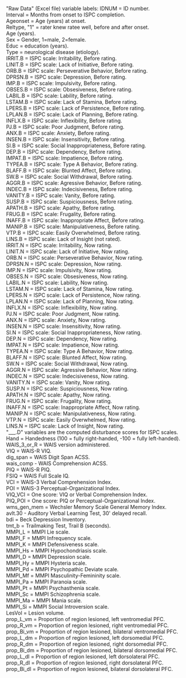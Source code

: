 "Raw Data" (Excel file) variable labels: 
IDNUM = ID number.  
Interval = Months from onset to ISPC completion.  
Ageonset = Age (years) at onset.  
Reltype, "1" = rater knew ratee well, before and after onset.  
Age (years).  
Sex = Gender, 1=male, 2=female.  
Educ = education (years).  
Type = neurological disease (etiology).  
IRRIT.B = ISPC scale: Irritability, Before rating.  
LINIT.B = ISPC scale: Lack of Initiative, Before rating.  
ORB.B = ISPC scale: Perseverative Behavior, Before rating.  
DPRSN.B = ISPC scale: Depression, Before rating.  
IMP.B = ISPC scale: Impulsivity, Before rating.  
OBSES.B = ISPC scale: Obsesiveness, Before rating.  
LABIL.B = ISPC scale: Lability, Before rating.  
LSTAM.B = ISPC scale: Lack of Stamina, Before rating.  
LPERS.B = ISPC scale: Lack of Persistence, Before rating.  
LPLAN.B = ISPC scale: Lack of Planning, Before rating.  
INFLX.B = ISPC scale: Inflexibility, Before rating.  
PJ.B = ISPC scale: Poor Judgment, Before rating.  
ANX.B = ISPC scale: Anxiety, Before rating.  
INSEN.B = ISPC scale: Insensitivity, Before rating.  
SI.B = ISPC scale: Social Inappropriateness, Before rating.  
DEP.B = ISPC scale: Dependency, Before rating.  
IMPAT.B = ISPC scale: Impatience, Before rating.  
TYPEA.B = ISPC scale: Type A Behavior, Before rating.  
BLAFF.B = ISPC scale: Blunted Affect, Before rating.  
SW.B = ISPC scale: Social Withdrawal, Before rating.  
AGGR.B = ISPC scale: Agressive Behavior, Before rating.  
INDEC.B = ISPC scale: Indecisiveness, Before rating.  
VANITY.B = ISPC scale: Vanity, Before rating.  
SUSP.B = ISPC scale: Suspiciousness, Before rating.  
APATH.B = ISPC scale: Apathy, Before rating.  
FRUG.B = ISPC scale: Frugality, Before rating.  
INAFF.B = ISPC scale: Inappropriate Affect, Before rating.  
MANIP.B = ISPC scale: Manipulativeness, Before rating.  
VTP.B = ISPC scale: Easily Overwhelmed, Before rating.  
LINS.B = ISPC scale: Lack of Insight (not rated).  
IRRIT.N = ISPC scale: Irritability, Now rating.  
LINIT.N = ISPC scale: Lack of Initiative, Now rating.  
ORB.N = ISPC scale: Perseverative Behavior, Now rating.  
DPRSN.N = ISPC scale: Depression, Now rating.  
IMP.N = ISPC scale: Impulsivity, Now rating.  
OBSES.N = ISPC scale: Obsesiveness, Now rating.  
LABIL.N = ISPC scale: Lability, Now rating.  
LSTAM.N = ISPC scale: Lack of Stamina, Now rating.  
LPERS.N = ISPC scale: Lack of Persistence, Now rating.  
LPLAN.N = ISPC scale: Lack of Planning, Now rating.  
INFLX.N = ISPC scale: Inflexibility, Now rating.  
PJ.N = ISPC scale: Poor Judgment, Now rating.  
ANX.N = ISPC scale: Anxiety, Now rating.  
INSEN.N = ISPC scale: Insensitivity, Now rating.  
SI.N = ISPC scale: Social Inappropriateness, Now rating.  
DEP.N = ISPC scale: Dependency, Now rating.  
IMPAT.N = ISPC scale: Impatience, Now rating.  
TYPEA.N = ISPC scale: Type A Behavior, Now rating.  
BLAFF.N = ISPC scale: Blunted Affect, Now rating.  
SW.N = ISPC scale: Social Withdrawal, Now rating.  
AGGR.N = ISPC scale: Agressive Behavior, Now rating.  
INDEC.N = ISPC scale: Indecisiveness, Now rating.  
VANITY.N = ISPC scale: Vanity, Now rating.  
SUSP.N = ISPC scale: Suspiciousness, Now rating.  
APATH.N = ISPC scale: Apathy, Now rating.  
FRUG.N = ISPC scale: Frugality, Now rating.  
INAFF.N = ISPC scale: Inappropriate Affect, Now rating.  
MANIP.N = ISPC scale: Manipulativeness, Now rating.  
VTP.N = ISPC scale: Easily Overwhelmed, Now rating.  
LINS.N = ISPC scale: Lack of Insight, Now rating.  
"___.D" variables are the computed disturbance scores for ISPC scales.  
Hand = Handedness (100 = fully right-handed, -100 = fully left-handed).  
WAIS_3_or_R = WAIS version administered.  
VIQ = WAIS-R VIQ.  
dig_span = WAIS Digit Span ACSS.  
wais_comp - WAIS Comprehension ACSS.  
PIQ = WAIS-R PIQ.  
FSIQ = WAIS Full Scale IQ.  
VCI = WAIS-3 Verbal Comprehension Index.  
POI = WAIS-3 Perceptual-Organizational Index.  
VIQ_VCI = One score: VIQ or Verbal Comprehension Index.  
PIQ_POI = One score: PIQ or Perceptual-Organizational Index.  
wms_gen_mem = Wechsler Memory Scale General Memory Index.  
avlt.30 - Auditory Verbal Learning Test, 30' delayed recall.  
bdi = Beck Depression Inventory.  
tmt_b = Trailmaking Test, Trail B (seconds).  
MMPI_L = MMPI Lie scale.  
MMPI_F = MMPI Infrequency scale.  
MMPI_K = MMPI Defensiveness scale.  
MMPI_Hs = MMPI Hypochondriasis scale.  
MMPI_D = MMPI Depression scale.  
MMPI_Hy = MMPI Hysteria scale.  
MMPI_Pd = MMPI Psychopathic Deviate scale.  
MMPI_Mf = MMPI Masculinity-Femininity scale.  
MMPI_Pa = MMPI Paranoia scale.  
MMPI_Pt = MMPI Psychasthenia scale.  
MMPI_Sc = MMPI Schizophrenia scale.  
MMPI_Ma = MMPI Mania scale.  
MMPI_Si = MMPI Social Introversion scale.  
LesVol = Lesion volume.  
prop_L_vm = Proportion of region lesioned, left ventromedial PFC.  
prop_R_vm = Proportion of region lesioned, right ventromedial PFC.  
prop_Bi_vm = Proportion of region lesioned, bilateral ventromedial PFC.  
prop_L_dm = Proportion of region lesioned, left dorsomedial PFC.  
prop_R_dm = Proportion of region lesioned, right dorsomedial PFC.  
prop_Bi_dm = Proportion of region lesioned, bilateral dorsomedial PFC.  
prop_L_dl = Proportion of region lesioned, left dorsolateral PFC.  
prop_R_dl = Proportion of region lesioned, right dorsolateral PFC.  
prop_Bi_dl = Proportion of region lesioned, bilateral dorsolateral PFC.  

